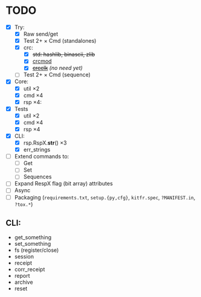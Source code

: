 # TODO

- [x] Try:
  + [x] Raw send/get
  + [x] Test 2+ &times; Cmd (standalones)
  + [x] crc:
    - [x] ~~std: hashlib, binascii, zlib~~
    - [x] [crcmod](https://crcmod.sourceforge.net)
    - [x] [~~crcelk~~](https://github.com/zeroSteiner/crcelk/) *(no need yet)*
  + [ ] Test 2+ &times; Cmd (sequence)
- [x] Core:
  + [x] util &times;2
  + [x] cmd &times;4
  + [x] rsp &times;4:
- [x] Tests
  + [x] util &times;2
  + [x] cmd &times;4
  + [x] rsp &times;4
- [x] CLI:
  + [x] rsp.RspX.__str__()  &times;3
  + [x] err_strings
- [ ] Extend commands to:
  + [ ] Get
  + [ ] Set
  + [ ] Sequences
- [ ] Expand RespX flag (bit array) attributes
- [ ] Async
- [ ] Packaging (`requirements.txt`, `setup.{py,cfg}`, `kitfr.spec`, `?MANIFEST.in`, `?tox.*`)

## CLI:
- get_something
- set_something
- fs (register/close)
- session
- receipt
- corr_receipt
- report
- archive
- reset
